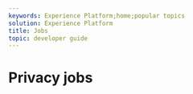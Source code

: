 ```yaml
---
keywords: Experience Platform;home;popular topics
solution: Experience Platform
title: Jobs
topic: developer guide
---
```


# Privacy jobs
